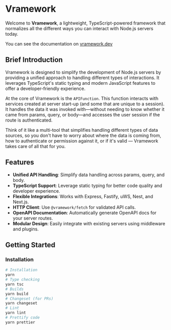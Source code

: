 # Vramework

Welcome to **Vramework**, a lightweight, TypeScript-powered framework that normalizes all the different ways you can interact with Node.js servers today.

You can see the documentation on [vramework.dev](https://vramework.dev)

## Brief Introduction

Vramework is designed to simplify the development of Node.js servers by providing a unified approach to handling different types of interactions. It leverages TypeScript's static typing and modern JavaScript features to offer a developer-friendly experience.

At the core of Vramework is the `APIFunction`. This function interacts with services created at server start-up (and some that are unique to a session). It handles the data it was invoked with—without needing to know whether it came from params, query, or body—and accesses the user session if the route is authenticated.

Think of it like a multi-tool that simplifies handling different types of data sources, so you don't have to worry about where the data is coming from, how to authenticate or permission against it, or if it's valid — Vramework takes care of all that for you.

## Features

- **Unified API Handling**: Simplify data handling across params, query, and body.
- **TypeScript Support**: Leverage static typing for better code quality and developer experience.
- **Flexible Integrations**: Works with Express, Fastify, uWS, Nest, and Next.js.
- **HTTP Client**: Use `@vramework/fetch` for validated API calls.
- **OpenAPI Documentation**: Automatically generate OpenAPI docs for your server routes.
- **Modular Design**: Easily integrate with existing servers using middleware and plugins.

## Getting Started

### Installation

```bash
# Installation
yarn
# Type checking
yarn tsc
# Builds
yarn build
# Changeset (for PRs)
yarn changeset
# Lint
yarn lint
# Prettify code
yarn prettier
```
